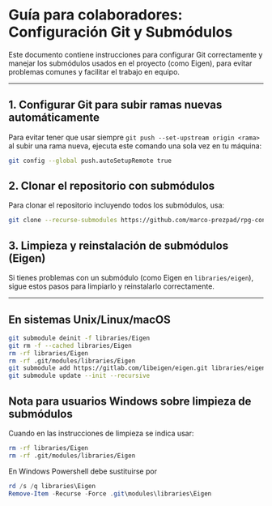 # Guía para colaboradores: Configuración Git y Submódulos

Este documento contiene instrucciones para configurar Git correctamente y manejar los submódulos usados en el proyecto (como Eigen), para evitar problemas comunes y facilitar el trabajo en equipo.

---

## 1. Configurar Git para subir ramas nuevas automáticamente

Para evitar tener que usar siempre `git push --set-upstream origin <rama>` al subir una rama nueva, ejecuta este comando una sola vez en tu máquina:

```bash
git config --global push.autoSetupRemote true
````

## 2. Clonar el repositorio con submódulos

Para clonar el repositorio incluyendo todos los submódulos, usa:

```bash
git clone --recurse-submodules https://github.com/marco-prezpad/rpg-concept
````

## 3. Limpieza y reinstalación de submódulos (Eigen)

Si tienes problemas con un submódulo (como Eigen en `libraries/eigen`), sigue estos pasos para limpiarlo y reinstalarlo correctamente.

---

## En sistemas Unix/Linux/macOS

```bash
git submodule deinit -f libraries/Eigen
git rm -f --cached libraries/Eigen
rm -rf libraries/Eigen
rm -rf .git/modules/libraries/Eigen
git submodule add https://gitlab.com/libeigen/eigen.git libraries/eigen
git submodule update --init --recursive
````

## Nota para usuarios Windows sobre limpieza de submódulos

Cuando en las instrucciones de limpieza se indica usar:

```bash
rm -rf libraries/Eigen
rm -rf .git/modules/libraries/Eigen
````
En Windows Powershell debe sustituirse por

````Powershell
rd /s /q libraries\Eigen
Remove-Item -Recurse -Force .git\modules\libraries\Eigen
````
